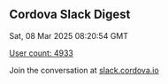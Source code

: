 ## Cordova Slack Digest
Sat, 08 Mar 2025 08:20:54 GMT

[User count: 4933](https://cordova.slack.com/)


Join the conversation at [slack.cordova.io](http://slack.cordova.io/)
